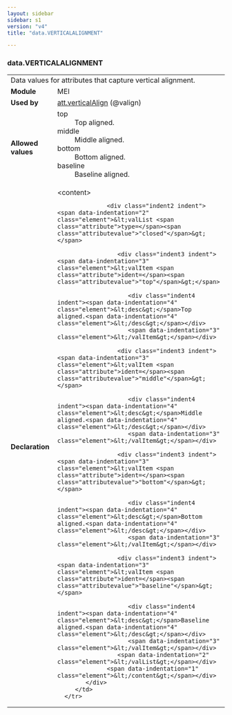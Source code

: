 ```yaml
---
layout: sidebar
sidebar: s1
version: "v4"
title: "data.VERTICALALIGNMENT"

---
```


<div class="macroSpec">
   <h3 id="data.VERTICALALIGNMENT">data.VERTICALALIGNMENT</h3>
   <table class="wovenodd">
      <tr>
         <td colspan="2" class="wovenodd-col2">Data values for attributes that capture vertical alignment.</td>
      </tr>
      <tr>
         <td class="wovenodd-col1"><strong>Module</strong></td>
         <td class="wovenodd-col2">MEI</td>
      </tr>
      <tr>
         <td class="wovenodd-col1"><strong>Used by</strong></td>
         <td class="wovenodd-col2">
            <div class="parent"><a class="link_odd_classSpec" href="{{ site.baseurl }}/{{ page.version }}/attribute-classes/att.verticalAlign.html">att.verticalAlign</a> (@valign)
            </div>
         </td>
      </tr>
      <tr>
         <td class="wovenodd-col1"><strong>Allowed values</strong></td>
         <td class="wovenodd-col2">
            <dl>
               <dt>top</dt>
               <dd>Top aligned.</dd>
               <dt>middle</dt>
               <dd>Middle aligned.</dd>
               <dt>bottom</dt>
               <dd>Bottom aligned.</dd>
               <dt>baseline</dt>
               <dd>Baseline aligned.</dd>
            </dl>
         </td>
      </tr>
      <tr>
         <td class="wovenodd-col1"><strong>Declaration</strong></td>
         <td class="wovenodd-col2">
            <div xml:space="preserve" class="pre">
               <div class="indent1 indent"><span data-indentation="1" class="element">&lt;content&gt;</span>
                  
                  <div class="indent2 indent"><span data-indentation="2" class="element">&lt;valList <span class="attribute">type=</span><span class="attributevalue">"closed"</span>&gt;</span>
                     
                     <div class="indent3 indent"><span data-indentation="3" class="element">&lt;valItem <span class="attribute">ident=</span><span class="attributevalue">"top"</span>&gt;</span>
                        
                        <div class="indent4 indent"><span data-indentation="4" class="element">&lt;desc&gt;</span>Top aligned.<span data-indentation="4" class="element">&lt;/desc&gt;</span></div>
                        <span data-indentation="3" class="element">&lt;/valItem&gt;</span></div>
                     
                     <div class="indent3 indent"><span data-indentation="3" class="element">&lt;valItem <span class="attribute">ident=</span><span class="attributevalue">"middle"</span>&gt;</span>
                        
                        <div class="indent4 indent"><span data-indentation="4" class="element">&lt;desc&gt;</span>Middle aligned.<span data-indentation="4" class="element">&lt;/desc&gt;</span></div>
                        <span data-indentation="3" class="element">&lt;/valItem&gt;</span></div>
                     
                     <div class="indent3 indent"><span data-indentation="3" class="element">&lt;valItem <span class="attribute">ident=</span><span class="attributevalue">"bottom"</span>&gt;</span>
                        
                        <div class="indent4 indent"><span data-indentation="4" class="element">&lt;desc&gt;</span>Bottom aligned.<span data-indentation="4" class="element">&lt;/desc&gt;</span></div>
                        <span data-indentation="3" class="element">&lt;/valItem&gt;</span></div>
                     
                     <div class="indent3 indent"><span data-indentation="3" class="element">&lt;valItem <span class="attribute">ident=</span><span class="attributevalue">"baseline"</span>&gt;</span>
                        
                        <div class="indent4 indent"><span data-indentation="4" class="element">&lt;desc&gt;</span>Baseline aligned.<span data-indentation="4" class="element">&lt;/desc&gt;</span></div>
                        <span data-indentation="3" class="element">&lt;/valItem&gt;</span></div>
                     <span data-indentation="2" class="element">&lt;/valList&gt;</span></div>
                  <span data-indentation="1" class="element">&lt;/content&gt;</span></div>
            </div>
         </td>
      </tr>
   </table>
</div>